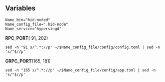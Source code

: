 
## Variables

```
Name_bin="hid-noded"
Name_config_file=".hid-node"
Name_service="hypersingd"
```

<b>RPC_PORT</b>( 91, 202)
```
sed -n "91 s/^.*://p" ~/$Name_config_file/config/config.toml | sed -n 's/"$//p'

```

<b>GRPC_PORT</b>(165, 181)
```
sed -n "165 s/^.*://p" ~/$Name_config_file/config/app.toml | sed -n 's/"$//p'

```
